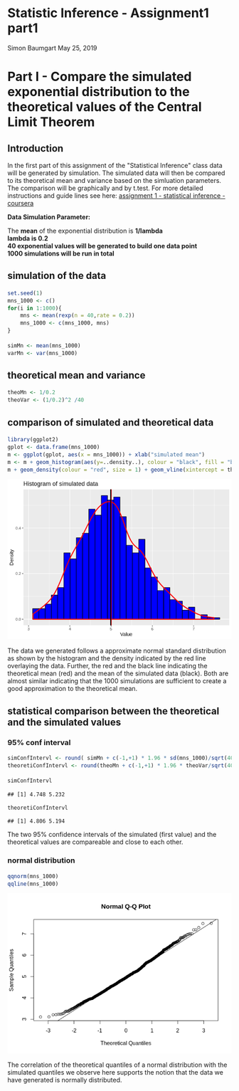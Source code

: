 Statistic Inference - Assignment1 part1
================
Simon Baumgart
May 25, 2019

Part I - Compare the simulated exponential distribution to the theoretical values of the Central Limit Theorem
===============================================================================================================

Introduction
------------

In the first part of this assignment of the "Statistical Inference" class data will be generated by simulation. The simulated data will then be compared to its theoretical mean and variance based on the simluation parameters. The comparison will be graphically and by t.test. For more detailed instructions and guide lines see here: [assignment 1 - statistical inference - coursera](https://www.coursera.org/learn/statistical-inference/peer/3k8j5/statistical-inference-course-project)

__Data Simulation Parameter:__  

The __mean__ of the exponential distribution is __1/lambda__  
__lambda is 0.2__  
__40 exponential values will be generated to build one data point__  
__1000 simulations will be run in total__

simulation of the data
----------------------

``` r
set.seed(1)
mns_1000 <- c()
for(i in 1:1000){
    mns <- mean(rexp(n = 40,rate = 0.2))
    mns_1000 <- c(mns_1000, mns)
}

simMn <- mean(mns_1000)
varMn <- var(mns_1000)
```

theoretical mean and variance
-----------------------------

``` r
theoMn <- 1/0.2
theoVar <- (1/0.2)^2 /40
```

comparison of simulated and theoretical data
--------------------------------------------

``` r
library(ggplot2)
gplot <- data.frame(mns_1000)
m <- ggplot(gplot, aes(x = mns_1000)) + xlab("simulated mean")
m <- m + geom_histogram(aes(y=..density..), colour = "black", fill = "blue")
m + geom_density(colour = "red", size = 1) + geom_vline(xintercept = theoMn, color = "red", size =1) + geom_vline(xintercept = simMn, color = "black", size =1) + ggtitle("Histogram of simulated data") +  xlab("Value") + ylab("Density")
```

![](Assignment1Part1_files/figure-markdown_github/unnamed-chunk-3-1.png)

The data we generated follows a approximate normal standard distribution as shown by the histogram and the density indicated by the red line overlaying the data. Further, the red and the black line indicating the theoretical mean (red) and the mean of the simulated data (black). Both are almost similar indicating that the 1000 simulations are sufficient to create a good approximation to the theoretical mean.

statistical comparison between the theoretical and the simulated values
-----------------------------------------------------------------------

### 95% conf interval

``` r
simConfIntervl <- round( simMn + c(-1,+1) * 1.96 * sd(mns_1000)/sqrt(40),3)
theoretiConfIntervl <- round(theoMn + c(-1,+1) * 1.96 * theoVar/sqrt(40),3)

simConfIntervl
```

    ## [1] 4.748 5.232

``` r
theoretiConfIntervl
```

    ## [1] 4.806 5.194

The two 95% confidence intervals of the simulated (first value) and the theoretical values are compareable and close to each other.

### normal distribution

``` r
qqnorm(mns_1000)
qqline(mns_1000)
```

![](Assignment1Part1_files/figure-markdown_github/unnamed-chunk-5-1.png)

The correlation of the theoretical quantiles of a normal distribution with the simulated quantiles we observe here supports the notion that the data we have generated is normally distributed.
